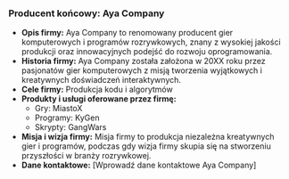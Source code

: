 ### Producent końcowy: Aya Company

- **Opis firmy:** Aya Company to renomowany producent gier komputerowych i programów rozrywkowych, znany z wysokiej jakości produkcji oraz innowacyjnych podejść do rozwoju oprogramowania.
- **Historia firmy:** Aya Company została założona w 20XX roku przez pasjonatów gier komputerowych z misją tworzenia wyjątkowych i kreatywnych doświadczeń interaktywnych.
- **Cele firmy:** Produkcja kodu i algorytmów
- **Produkty i usługi oferowane przez firmę:** 
  - Gry: MiastoX
  - Programy: KyGen
  - Skrypty: GangWars
- **Misja i wizja firmy:** Misja firmy to produkcja niezależna kreatywnych gier i programów, podczas gdy wizja firmy skupia się na stworzeniu przyszłości w branży rozrywkowej.
- **Dane kontaktowe:** [Wprowadź dane kontaktowe Aya Company]

